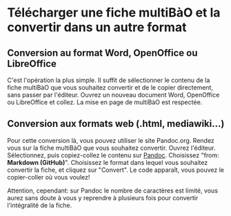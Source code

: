 # Télécharger une fiche multiBàO et la convertir dans un autre format

## Conversion au format Word, OpenOffice ou LibreOffice

C'est l'opération la plus simple.
Il suffit de sélectionner le contenu de la fiche multiBàO que vous souhaitez convertir et de le copier directement, sans passer par l'éditeur.
Ouvrez un nouveau document Word, OpenOffice ou LibreOffice et collez. La mise en page de multiBàO est respectée.

## Conversion aux formats web (.html, mediawiki...)

Pour cette conversion là, vous pouvez utiliser le site Pandoc.org.
Rendez vous sur la fiche multiBàO que vous souhaitez convertir. Ouvrez l'éditeur.
Sélectionnez, puis copiez-collez le contenu sur [Pandoc](http://pandoc.org/try/). Choisissez "from: **Markdown (GitHub)**".
Choisissez le format dans lequel vous souhaitez convertir la fiche, et cliquez sur "Convert". Le code apparaît, vous pouvez le copier-coller où vous voulez!

Attention, cependant: sur Pandoc le nombre de caractères est limité, vous aurez sans doute à vous y reprendre à plusieurs fois pour convertir l'intégralité de la fiche.
